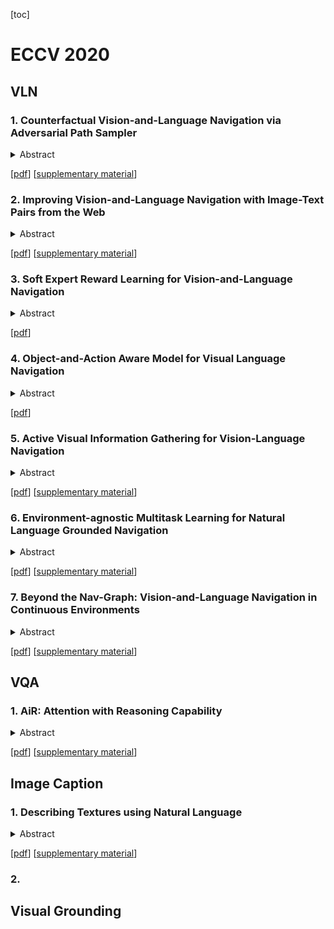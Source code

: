 [toc]

# ECCV 2020

## VLN

### 1. Counterfactual Vision-and-Language Navigation via Adversarial Path Sampler

<details>
<summary>
Abstract
</summary>
<br/>
Vision-and-Language Navigation (VLN) is a task where agents must decide how to move through a 3D environment to reach a goal by grounding natural language instructions to the visual surroundings. One of the problems of the VLN task is data scarcity since it is difficult to collect enough navigation paths with human-annotated instructions for interactive environments. In this paper, we explore the use of counterfactual thinking as a human-inspired data augmentation method that results in robust models. Counterfactual thinking is a concept that describes the human propensity to create possible alternatives to life events that have already occurred. We propose an adversarial-driven counterfactual reasoning model that can consider effective conditions instead of low-quality augmented data. In particular, we present a model-agnostic adversarial path sampler (APS) that learns to sample challenging paths that force the navigator to improve based on the navigation performance. APS also serves to do pre-exploration of unseen environments to strengthen the model's ability to generalize. We evaluate the influence of APS on the performance of different VLN baseline models using the room-to-room dataset (R2R). The results show that the adversarial training process with our proposed APS benefits VLN models under both seen and unseen environments. And the pre-exploration process can further gain additional improvements under unseen environments.
</details>

[[pdf](https://www.ecva.net/papers/eccv_2020/papers_ECCV/papers/123510069.pdf)] [[supplementary material](https://www.ecva.net/papers/eccv_2020/papers_ECCV/papers/123510069-supp.pdf)]

### 2. Improving Vision-and-Language Navigation with Image-Text Pairs from the Web

<details>
<summary>
Abstract
</summary>
<br/>
Following a navigation instruction such as 'Walk down the stairs and stop at the brown sofa' requires embodied AI agents to ground referenced scene elements referenced (e.g. 'stairs') to visual content in the environment (pixels corresponding to 'stairs'). We ask the following question -- can we leverage abundant `disembodied' web-scraped vision-and-language corpora (e.g. Conceptual Captions) to learn the visual groundings that improve performance on a relatively data-starved embodied perception task (Vision-and-Language Navigation)? Specifically, we develop VLN-BERT, a visiolinguistic transformer-based model for scoring the compatibility between an instruction ('...stop at the brown sofa') and a trajectory of panoramic RGB images captured by the agent. We demonstrate that pretraining VLN-BERT on image-text pairs from the web before fine-tuning on embodied path-instruction data significantly improves performance on VLN -- outperforming prior state-of-the-art in the fully-observed setting by 4 absolute percentage points on success rate. Ablations of our pretraining curriculum show each stage to be impactful -- with their combination resulting in further gains.
</details>

[[pdf](https://www.ecva.net/papers/eccv_2020/papers_ECCV/papers/123510256.pdf)] [[supplementary material](https://www.ecva.net/papers/eccv_2020/papers_ECCV/papers/123510256-supp.pdf)]

### 3. Soft Expert Reward Learning for Vision-and-Language Navigation

<details>
<summary>
Abstract
</summary>
<br/>
    Vision-and-Language Navigation (VLN) requires an agent to find a specified spot in an unseen environment by following natural language instructions. Dominant methods based on supervised learning clone expert's behaviours and thus perform better on seen environments, while showing restricted performance on unseen ones. Reinforcement Learning (RL) based models show better generalisation ability but have issues as well, requiring large amount of manual reward engineering is one of which. In this paper, we introduce a Soft Expert Reward Learning (SERL) model to overcome the reward engineering designing and generalisation problems of the VLN task. Our proposed method consists of two complementary components: Soft Expert Distillation (SED) module encourages agents to behave like an expert as much as possible, but in a soft fashion; Self Perceiving (SP) module targets at pushing the agent towards the final destination as fast as possible. Empirically, we evaluate our model on the VLN seen, unseen and test splits and the model outperforms the state-of-the-art methods on most of the evaluation metrics.
</details>

[[pdf](https://www.ecva.net/papers/eccv_2020/papers_ECCV/papers/123540120.pdf)]

### 4. Object-and-Action Aware Model for Visual Language Navigation

<details>
<summary>
Abstract
</summary>
<br/>
    Vision-and-Language Navigation (VLN) is unique in that it requires turning relatively general natural-language instructions into robot agent actions, on the basis of visible environments. This requires to extract value from two very different types of natural-language information. The first is object description (e.g., `table', `door'), each presenting as a tip for the agent to determine the next action by finding the item visible in the environment, and the second is action specification (e.g., `go straight', `turn left') which allows the robot to directly predict the next movements without relying on visual perceptions. However, most existing methods pay few attention to distinguish these information from each other during instruction encoding and mix together the matching between textual object/action encoding and visual perception/orientation features of candidate viewpoints. In this paper, we propose an Object-and-Action Aware Model (OAAM) that processes these two different forms of natural language based instruction separately. This enables each process to match object-centered/action-centered instruction to their own counterpart visual perception/action orientation flexibly. However, one side-issue caused by above solution is that an object mentioned in instructions may be observed in the direction of two or more candidate viewpoints, thus the OAAM may not predict the viewpoint on the shortest path as the next action. To handle this problem, we design a simple but effective path loss to penalize trajectories deviating from the ground truth path. Experimental results demonstrate the effectiveness of the proposed model and path loss, and the superiority of their combination with a 50% SPL score on the R2R dataset and a 40% CLS score on the R4R dataset in unseen environments, outperforming the previous state-of-the-art.
</details>

[[pdf](https://www.ecva.net/papers/eccv_2020/papers_ECCV/papers/123550307.pdf)]

### 5. Active Visual Information Gathering for Vision-Language Navigation

<details>
<summary>
Abstract
</summary>
<br/>
    Vision-language navigation (VLN) is the task of entailing an agent to carry out navigational instructions inside photo-realistic environments. One of the key challenges in VLN is how to conduct a robust navigation by mitigating the uncertainty caused by ambiguous instructions and insufficient observation of the environment. Agents trained by current approaches typically suffer from this and would consequently struggle to avoid random and inefficient actions at every step. In contrast, when humans face such a challenge, they can still maintain robust navigation by actively exploring the surroundings to gather more information and thus make more confident navigation decisions. This work draws inspiration from human navigation behavior and endows an agent with an active information gathering ability for a more intelligent vision-language navigation policy. To achieve this, we propose an end-to-end framework for learning an exploration policy that decides i) when and where to explore, ii) what information is worth gathering during exploration, and extbf{iii)} how to adjust the navigation decision after the exploration. The experimental results show promising exploration strategies emerged from training, which leads to significant boost in navigation performance. On the R2R challenge leaderboard, our agent gets promising results all three VLN settings, i.e., single run, pre-exploration, and beam search.
</details>

[[pdf](https://www.ecva.net/papers/eccv_2020/papers_ECCV/papers/123670307.pdf)] [[supplementary material](https://www.ecva.net/papers/eccv_2020/papers_ECCV/papers/123670307-supp.zip)] 

### 6. Environment-agnostic Multitask Learning for Natural Language Grounded Navigation

<details>
<summary>
Abstract
</summary>
<br/>
    Recent research efforts enable study for natural language grounded navigation in photo-realistic environments, e.g., following natural language instructions or dialog. However, existing methods tend to overfit training data in seen environments and fail to generalize well in previously unseen environments. To close the gap between seen and unseen environments, we aim at learning a generalized navigation model from two novel perspectives:(1) we introduce a multitask navigation model that can be seamlessly trained on both Vision-Language Navigation (VLN) and Navigation from Dialog History (NDH) tasks, which benefits from richer natural language guidance and effectively transfers knowledge across tasks;(2) we propose to learn environment-agnostic representations for the navigation policy that are invariant among the environments seen during training, thus generalizing better on unseen environments. Extensive experiments show that environment-agnostic multitask learning significantly reduces the performance gap between seen and unseen environments, and the navigation agent trained so outperforms baselines on unseen environments by 16\% (relative measure on success rate) on VLN and 120\% (goal progress) on NDH. Our submission to the CVDN leaderboard establishes a new state-of-the-art for the NDH task on the holdout test set. Code is available at https://github.com/google-research/valan .
</details>

[[pdf](https://www.ecva.net/papers/eccv_2020/papers_ECCV/papers/123690409.pdf)] [[supplementary material](https://www.ecva.net/papers/eccv_2020/papers_ECCV/papers/123690409-supp.pdf)] 

### 7. Beyond the Nav-Graph: Vision-and-Language Navigation in Continuous Environments

<details>
<summary>
Abstract
</summary>
<br/>
    We develop a language-guided navigation task set in a continuous 3D environment where agents must execute low-level actions to follow natural language navigation directions. By being situated in continuous environments, this setting lifts a number of assumptions implicit in prior work that represents environments as a sparse graph of panoramas with edges corresponding to navigability. Specifically, our setting drops the presumptions of known environment topologies, short-range oracle navigation, and perfect agent localization. To contextualize this new task, we develop models that mirror many of the advances made in prior settings as well as single-modality baselines. While some transfer, we find significantly lower absolute performance in the continuous setting – suggesting that performance in prior ‘navigation-graph’ settings may be inflated by the strong implicit assumptions.
</details>

[[pdf](https://www.ecva.net/papers/eccv_2020/papers_ECCV/papers/123730103.pdf)] [[supplementary material](https://www.ecva.net/papers/eccv_2020/papers_ECCV/papers/123730103-supp.pdf)]

## VQA

### 1. AiR: Attention with Reasoning Capability

<details>
<summary>
Abstract
</summary>
<br/>
    While attention has been an increasingly popular component in deep neural networks to both interpret and boost performance of models, little work has examined how attention progresses to accomplish a task and whether it is reasonable. In this work, we propose an Attention with Reasoning capability (AiR) framework that uses attention to understand and improve the process leading to task outcomes. We first define an evaluation metric based on a sequence of atomic reasoning operations, enabling quantitative measurement of attention that considers the reasoning process. We then collect human eye-tracking and answer correctness data, and analyze various machine and human attentions on their reasoning capability and how they impact task performance. Furthermore, we propose a supervision method to jointly and progressively optimize attention, reasoning, and task performance so that models learn to look at regions of interests by following a reasoning process. We demonstrate the effectiveness of the proposed framework in analyzing and modeling attention with better reasoning capability and task performance. The code and data are available at https://github.com/szzexpoi/AiR
</details>

[[pdf](https://www.ecva.net/papers/eccv_2020/papers_ECCV/papers/123460086.pdf)] [[supplementary material](https://www.ecva.net/papers/eccv_2020/papers_ECCV/papers/123460086-supp.zip)]

## Image Caption

### 1. Describing Textures using Natural Language

<details>
<summary>
Abstract
</summary>
<br/>
    Textures in natural images can be characterized by color, shape, periodicity of elements within them, and other attributes that can be described using natural language. In this paper, we study the problem of describing visual attributes of texture on a novel dataset containing rich descriptions of textures, and conduct a systematic study of current generative and discriminative models for grounding language to images on this dataset. We find that while these models capture some properties of texture, they fail to capture several compositional properties, such as the colors of dots. We provide critical analysis of existing models by generating synthetic but realistic textures with different descriptions. Our dataset also allows us to train interpretable models and generate language-based explanations of what discriminative features are learned by deep networks for fine-grained categorization where texture plays a key role. We present visualizations of several fine-grained domains and show that texture attributes learned on our dataset offer improvements over expert-designed attributes on the Caltech-UCSD Birds dataset.
</details>

[[pdf](https://www.ecva.net/papers/eccv_2020/papers_ECCV/papers/123460052.pdf)] [[supplementary material](https://www.ecva.net/papers/eccv_2020/papers_ECCV/papers/123460052-supp.pdf)]

### 2. 

## Visual Grounding

